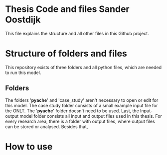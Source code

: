 # Thesis Code and files Sander Oostdijk
This file explains the structure and all other files in this Github project.

# Structure of folders and files
This repository exists of three folders and all python files, which are needed to run this model.

## Folders
The folders '__pyache__'  and 'case_study' aren't necessary to open or edit for this model. The case study folder consists of a small example input file for the ONLT. The '__pyache__' folder doesn't need to be used.
Last, the Input-output model folder consists all input and output files used in this thesis. For every research area, there is a folder with output files, where output files can be stored or analysed. Besides that, 
# How to use
